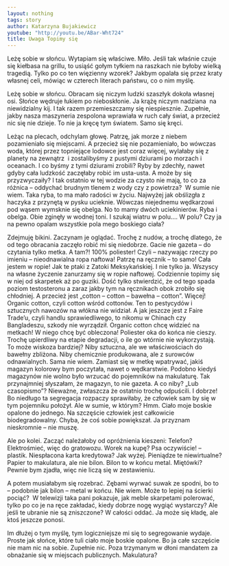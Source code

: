 ```yaml
---
layout: nothing
tags: story
author: Katarzyna Bujakiewicz
youtube: "http://youtu.be/ABar-Wht724"
title: Uwaga Topimy się
---
```

Leżę sobie w słońcu. Wytapiam się właściwe. Miło. Jeśli tak właśnie czuje się kiełbasa na grillu, to usiąść gołym tyłkiem na raszkach nie byłoby wielką tragedią. Tylko po co ten więzienny wzorek? Jakbym opalała się przez kraty własnej celi, mówiąc w czterech literach państwu, co o nim myślę. 

Leżę sobie w słońcu. Obracam się niczym ludzki szaszłyk dokoła własnej osi. Słońce wędruje łukiem po nieboskłonie. Ja krążę niczym nadziana   na niewidzialny kij. I tak razem przemieszczamy się niespiesznie. Zupełnie, jakby nasza maszyneria zespolona wprawiała w ruch cały świat, a przecież nic się nie dzieje. To nie ja kręcę tym światem. Samo się kręci.

Leżąc na plecach, odchylam głowę. Patrzę, jak morze z niebem pozamieniało się miejscami. A przecież się nie pozamieniało, bo wówczas woda, której przez topniejące lodowce jest coraz więcej,  wylałaby się z planety na zewnątrz  i zostalibyśmy z pustymi dziurami po morzach i oceanach. I co byśmy z tymi dziurami zrobili? Ryby by zdechły, nawet gdyby cała ludzkość zaczęłaby robić im usta-usta. A może by się przyzwyczaiły? I tak ostatnio w tej wodzie za czysto nie mają, to co za różnica – oddychać brudnym tlenem z wody czy z powietrza?  W sumie nie wiem. Taka ryba, to ma mało radości w życiu. Najwyżej jak  obślizgła z haczyka z przynętą w pysku ucieknie. Wówczas niejednemu wędkarzowi pod wąsem wymsknie się obelga. No to mamy dwóch uciekinierów. Ryba i obelga. Obie zginęły w wodnej toni. I szukaj wiatru w polu…. W polu? Czy ja na pewno opalam wszystkie pola  mego boskiego ciała?

Zdejmuję bikini. Zaczynam je oglądać. Trochę z nudów, a trochę dlatego, że od tego obracania zaczęło robić mi się niedobrze. Gacie nie gazeta – do czytania tylko metka. A tam?! 100% poliester! Czyli – nazywając rzeczy po imieniu – nieodnawialna ropa naftowa! Patrzę na ręcznik – to samo! Cała jestem w ropie! Jak te ptaki z Zatoki Meksykańskiej. I nie tylko ja. Wszyscy na własne życzenie zanurzamy się w ropie naftowej. Codziennie topimy się w niej od skarpetek aż po guziki. Dość tylko stwierdzić, że od tego spada poziom testosteronu a zaraz jakby tym na ręcznikach obok zrobiło się chłodniej. A przecież jest „cotton – cotton – bawełna – cotton”. Więcej! Organic cotton, czyli cotton wśród cottonów. Ten to pestycydów i sztucznych nawozów na włókna nie widział. A jak jeszcze jest z Faire Trade’u, czyli handlu sprawiedliwego, to nikomu w Chinach czy Bangladeszu, szkody nie wyrządził. Organic cotton chcę widzieć na metkach! W niego chcę być obleczona! Poliester oka do końca nie cieszy. Trochę upierdliwy na etapie degradacji, o ile go wtórnie nie wykorzystają. To może wiskoza bardziej? Niby sztuczna, ale we właściwościach do bawełny zbliżona. Niby chemicznie produkowana, ale z surowców odnawialnych. Sama nie wiem. Zamiast się w metkę wpatrywać, jakiś magazyn kolorowy bym poczytała, nawet o wędkarstwie. Podobno kiedyś magazynów nie wolno było wrzucać do pojemników na makulaturę. Tak przynajmniej słyszałam, że magazyn, to nie gazeta. A co niby? „Lub czasopismo”?  Nieważne, zwłaszcza że ostatnio trochę odpuścili. I dobrze! Bo niedługo ta segregacja rozpaczy sprawiłaby, że człowiek sam by się w tym pojemniku położył. Ale w sumie, w którym? Hmm. Ciało moje boskie opalone do jednego. Na szczęście człowiek jest całkowicie biodegradowalny. Chyba, że coś sobie powiększał. Ja przyznam nieskromnie – nie muszę. 

Ale po kolei. Zacząć należałoby od opróżnienia kieszeni: 
Telefon? Elektrośmieć, więc do gratowozu. 
Worek na kupę? Psa oczywiście! – plastik.
Niespłacona karta kredytowa? Jak wyżej.
Pieniądze te niewirtualne? Papier to makulatura, ale nie bilon. Bilon to w końcu metal.
Miętówki? Pewnie bym zjadła, więc nie liczą się w zestawieniu. 

A potem musiałabym się rozebrać. Zębami wyrwać suwak ze spodni, bo to – podobnie jak bilon – metal w końcu. Nie wiem. Może to lepiej na ścierki pociąć?  W telewizji taka pani pokazuje, jak meble skarpetami polerować, tylko po co je na ręce zakładać, kiedy dobrze nogę wygiąć wystarczy? Ale jeśli te ubranie nie są zniszczone? W całości oddać. Ja może się kładę, ale ktoś jeszcze ponosi.

Im dłużej o tym myślę, tym logiczniejsze mi się to segregowanie wydaje. Proste jak słońce, które tuli ciało moje boskie opalone. Bo ja całe szczęście nie mam nic na sobie. Zupełnie nic. Poza trzymanym  w dłoni mandatem za obnażanie się 
w miejscach publicznych. Makulatura? 
